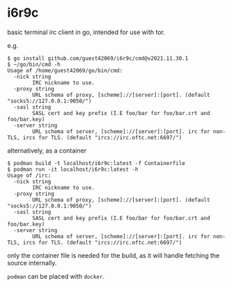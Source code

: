# i6r9c
basic terminal irc client in go, intended for use with tor.

e.g.

    $ go install github.com/guest42069/i6r9c/cmd@v2021.11.30.1
    $ ~/go/bin/cmd -h
    Usage of /home/guest42069/go/bin/cmd:
      -nick string
        	IRC nickname to use.
      -proxy string
        	URL schema of proxy, [scheme]://[server]:[port]. (default "socks5://127.0.0.1:9050/")
      -sasl string
        	SASL cert and key prefix (I.E foo/bar for foo/bar.crt and foo/bar.key)
      -server string
        	URL schema of server, [scheme]://[server]:[port]. irc for non-TLS, ircs for TLS. (default "ircs://irc.oftc.net:6697/")

alternatively, as a container

    $ podman build -t localhost/i6r9c:latest -f Containerfile
    $ podman run -it localhost/i6r9c:latest -h
    Usage of /irc:
      -nick string
        	IRC nickname to use.
      -proxy string
        	URL schema of proxy, [scheme]://[server]:[port]. (default "socks5://127.0.0.1:9050/")
      -sasl string
        	SASL cert and key prefix (I.E foo/bar for foo/bar.crt and foo/bar.key)
      -server string
        	URL schema of server, [scheme]://[server]:[port]. irc for non-TLS, ircs for TLS. (default "ircs://irc.oftc.net:6697/")

only the container file is needed for the build, as it will handle fetching the source internally.

`podman` can be placed with `docker`.
